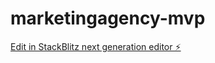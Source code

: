# marketingagency-mvp

[Edit in StackBlitz next generation editor ⚡️](https://stackblitz.com/~/github.com/toddbrannon/marketingagency-mvp)